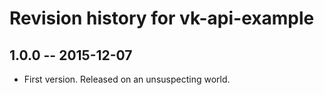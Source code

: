 # Revision history for vk-api-example

## 1.0.0  -- 2015-12-07

* First version. Released on an unsuspecting world.
